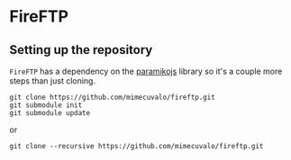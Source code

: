 # FireFTP

## Setting up the repository

`FireFTP` has a dependency on the [paramikojs](https://github.com/mimecuvalo/paramikojs) library so it's a couple more steps than just cloning.

```
git clone https://github.com/mimecuvalo/fireftp.git
git submodule init
git submodule update
```

or

```
git clone --recursive https://github.com/mimecuvalo/fireftp.git
```